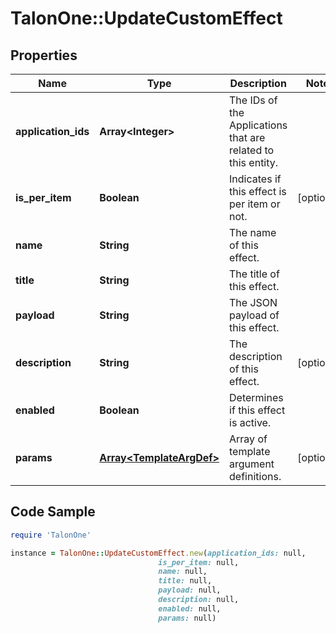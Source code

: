 # TalonOne::UpdateCustomEffect

## Properties

Name | Type | Description | Notes
------------ | ------------- | ------------- | -------------
**application_ids** | **Array&lt;Integer&gt;** | The IDs of the Applications that are related to this entity. | 
**is_per_item** | **Boolean** | Indicates if this effect is per item or not. | [optional] 
**name** | **String** | The name of this effect. | 
**title** | **String** | The title of this effect. | 
**payload** | **String** | The JSON payload of this effect. | 
**description** | **String** | The description of this effect. | [optional] 
**enabled** | **Boolean** | Determines if this effect is active. | 
**params** | [**Array&lt;TemplateArgDef&gt;**](TemplateArgDef.md) | Array of template argument definitions. | [optional] 

## Code Sample

```ruby
require 'TalonOne'

instance = TalonOne::UpdateCustomEffect.new(application_ids: null,
                                 is_per_item: null,
                                 name: null,
                                 title: null,
                                 payload: null,
                                 description: null,
                                 enabled: null,
                                 params: null)
```


